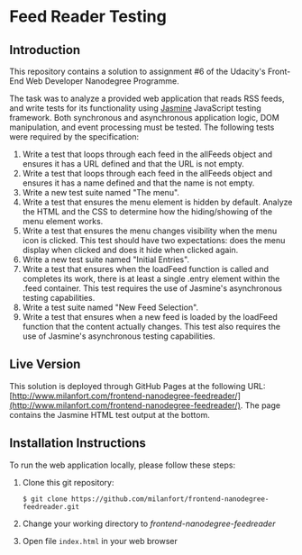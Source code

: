 # Feed Reader Testing


## Introduction

This repository contains a solution to assignment #6 of the Udacity's Front-End Web Developer Nanodegree Programme.

The task was to analyze a provided web application that reads RSS feeds, and write tests for its functionality using
[Jasmine](http://jasmine.github.io/) JavaScript testing framework.
Both synchronous and asynchronous application logic, DOM manipulation, and event processing must be tested.
The following tests were required by the specification:

1. Write a test that loops through each feed in the allFeeds object and ensures it has a URL defined and that the URL is not empty.
2. Write a test that loops through each feed in the allFeeds object and ensures it has a name defined and that the name is not empty.
3. Write a new test suite named "The menu".
4. Write a test that ensures the menu element is hidden by default. Analyze the HTML and the CSS to determine how the hiding/showing of the menu element works.
5. Write a test that ensures the menu changes visibility when the menu icon is clicked. This test should have two expectations: does the menu display when clicked and does it hide when clicked again.
6. Write a new test suite named "Initial Entries".
7. Write a test that ensures when the loadFeed function is called and completes its work, there is at least a single .entry element within the .feed container. This test requires the use of Jasmine's asynchronous testing capabilities.
8. Write a test suite named "New Feed Selection".
9. Write a test that ensures when a new feed is loaded by the loadFeed function that the content actually changes. This test also requires the use of Jasmine's asynchronous testing capabilities.


## Live Version

This solution is deployed through GitHub Pages at the following URL:
[http://www.milanfort.com/frontend-nanodegree-feedreader/](http://www.milanfort.com/frontend-nanodegree-feedreader/).
The page contains the Jasmine HTML test output at the bottom.


## Installation Instructions

To run the web application locally, please follow these steps:

1. Clone this git repository:
    ```
    $ git clone https://github.com/milanfort/frontend-nanodegree-feedreader.git
    ```

2. Change your working directory to _frontend-nanodegree-feedreader_

3. Open file `index.html` in your web browser
